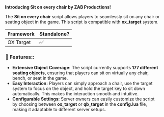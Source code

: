 
**Introducing Sit on every chair by ZAB Productions!**

The **Sit on every chair** script allows players to seamlessly sit on any chair or seating object in the game. This script is compatible with **ox_target** system.

|Framework | Standalone?|
| --- | --- |
|OX Target|:white_check_mark:|

### 🚀 Features::

- **Extensive Object Coverage:** The script currently supports **177 different seating objects**, ensuring that players can sit on virtually any chair, bench, or seat in the game.
- **Easy Interaction:** Players can simply approach a chair, use the target system to focus on the object, and hold the target key to sit down automatically. This makes the interaction smooth and intuitive.
- **Configurable Settings:** Server owners can easily customize the script by choosing between **ox_target** or **qb_target** in the **config.lua** file, making it adaptable to different server setups.
